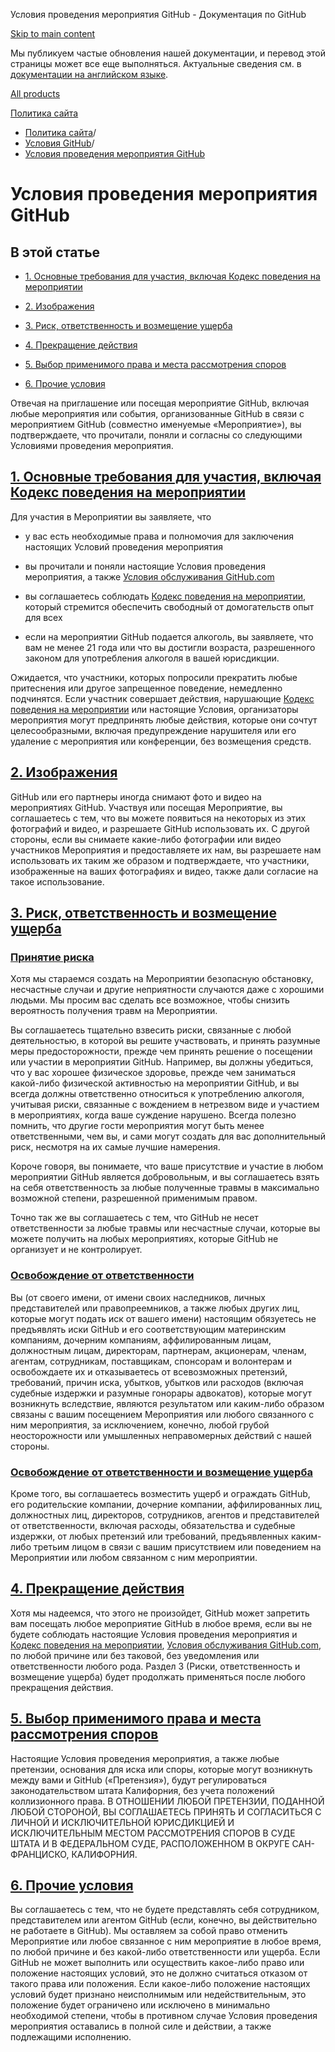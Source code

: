 Условия проведения мероприятия GitHub - Документация по GitHub

[Skip to main content](#main-content)

Мы публикуем частые обновления нашей документации, и перевод этой страницы может все еще выполняться. Актуальные сведения см. в [документации на английском языке](/en).

[All products](/ru)

[Политика сайта](/ru/site-policy)

* [Политика сайта](/ru/site-policy)/
* [Условия GitHub](/ru/site-policy/github-terms)/
* [Условия проведения мероприятия GitHub](/ru/site-policy/github-terms/github-event-terms)

Условия проведения мероприятия GitHub
==========

В этой статье
----------

* [1. Основные требования для участия, включая Кодекс поведения на мероприятии](#1-basic-requirements-to-attend---including-the-event-code-of-conduct)

* [2. Изображения](#2-pictures)

* [3. Риск, ответственность и возмещение ущерба](#3-risk-liability-and-indemnity)

* [4. Прекращение действия](#4-termination)

* [5. Выбор применимого права и места рассмотрения споров](#5-choice-of-law-and-venue)

* [6. Прочие условия](#6-miscellaneous-terms)

Отвечая на приглашение или посещая мероприятие GitHub, включая любые мероприятия или события, организованные GitHub в связи с мероприятием GitHub (совместно именуемые «Мероприятие»), вы подтверждаете, что прочитали, поняли и согласны со следующими Условиями проведения мероприятия.

[1. Основные требования для участия, включая Кодекс поведения на мероприятии](#1-basic-requirements-to-attend---including-the-event-code-of-conduct)
----------

Для участия в Мероприятии вы заявляете, что

* у вас есть необходимые права и полномочия для заключения настоящих Условий проведения мероприятия

* вы прочитали и поняли настоящие Условия проведения мероприятия, а также [Условия обслуживания GitHub.com](/ru/site-policy/github-terms/github-terms-of-service)

* вы соглашаетесь соблюдать [Кодекс поведения на мероприятии](/ru/site-policy/github-terms/github-event-code-of-conduct), который стремится обеспечить свободный от домогательств опыт для всех

* если на мероприятии GitHub подается алкоголь, вы заявляете, что вам не менее 21 года или что вы достигли возраста, разрешенного законом для употребления алкоголя в вашей юрисдикции.

Ожидается, что участники, которых попросили прекратить любые притеснения или другое запрещенное поведение, немедленно подчинятся. Если участник совершает действия, нарушающие [Кодекс поведения на мероприятии](/ru/site-policy/github-terms/github-event-code-of-conduct) или настоящие Условия, организаторы мероприятия могут предпринять любые действия, которые они сочтут целесообразными, включая предупреждение нарушителя или его удаление с мероприятия или конференции, без возмещения средств.

[2. Изображения](#2-pictures)
----------

GitHub или его партнеры иногда снимают фото и видео на мероприятиях GitHub. Участвуя или посещая Мероприятие, вы соглашаетесь с тем, что вы можете появиться на некоторых из этих фотографий и видео, и разрешаете GitHub использовать их. С другой стороны, если вы снимаете какие-либо фотографии или видео участников Мероприятия и предоставляете их нам, вы разрешаете нам использовать их таким же образом и подтверждаете, что участники, изображенные на ваших фотографиях и видео, также дали согласие на такое использование.

[3. Риск, ответственность и возмещение ущерба](#3-risk-liability-and-indemnity)
----------

### [Принятие риска](#assumption-of-risk) ###

Хотя мы стараемся создать на Мероприятии безопасную обстановку, несчастные случаи и другие неприятности случаются даже с хорошими людьми. Мы просим вас сделать все возможное, чтобы снизить вероятность получения травм на Мероприятии.

Вы соглашаетесь тщательно взвесить риски, связанные с любой деятельностью, в которой вы решите участвовать, и принять разумные меры предосторожности, прежде чем принять решение о посещении или участии в мероприятии GitHub. Например, вы должны убедиться, что у вас хорошее физическое здоровье, прежде чем заниматься какой-либо физической активностью на мероприятии GitHub, и вы всегда должны ответственно относиться к употреблению алкоголя, учитывая риски, связанные с вождением в нетрезвом виде и участием в мероприятиях, когда ваше суждение нарушено. Всегда полезно помнить, что другие гости мероприятия могут быть менее ответственными, чем вы, и сами могут создать для вас дополнительный риск, несмотря на их самые лучшие намерения.

Короче говоря, вы понимаете, что ваше присутствие и участие в любом мероприятии GitHub является добровольным, и вы соглашаетесь взять на себя ответственность за любые полученные травмы в максимально возможной степени, разрешенной применимым правом.

Точно так же вы соглашаетесь с тем, что GitHub не несет ответственности за любые травмы или несчастные случаи, которые вы можете получить на любых мероприятиях, которые GitHub не организует и не контролирует.

### [Освобождение от ответственности](#release-of-liability) ###

Вы (от своего имени, от имени своих наследников, личных представителей или правопреемников, а также любых других лиц, которые могут подать иск от вашего имени) настоящим обязуетесь не предъявлять иски GitHub и его соответствующим материнским компаниям, дочерним компаниям, аффилированным лицам, должностным лицам, директорам, партнерам, акционерам, членам, агентам, сотрудникам, поставщикам, спонсорам и волонтерам и освобождаете их и отказываетесь от всевозможных претензий, требований, причин иска, убытков, убытков или расходов (включая судебные издержки и разумные гонорары адвокатов), которые могут возникнуть вследствие, являются результатом или каким-либо образом связаны с вашим посещением Мероприятия или любого связанного с ним мероприятия, за исключением, конечно, любой грубой неосторожности или умышленных неправомерных действий с нашей стороны.

### [Освобождение от ответственности и возмещение ущерба](#indemnity) ###

Кроме того, вы соглашаетесь возместить ущерб и ограждать GitHub, его родительские компании, дочерние компании, аффилированных лиц, должностных лиц, директоров, сотрудников, агентов и представителей от ответственности, включая расходы, обязательства и судебные издержки, от любых претензий или требований, предъявленных каким-либо третьим лицом в связи с вашим присутствием или поведением на Мероприятии или любом связанном с ним мероприятии.

[4. Прекращение действия](#4-termination)
----------

Хотя мы надеемся, что этого не произойдет, GitHub может запретить вам посещать любое мероприятие GitHub в любое время, если вы не будете соблюдать настоящие Условия проведения мероприятия и [Кодекс поведения на мероприятии](/ru/site-policy/github-terms/github-event-code-of-conduct), [Условия обслуживания GitHub.com](/ru/site-policy/github-terms/github-terms-of-service), по любой причине или без таковой, без уведомления или ответственности любого рода. Раздел 3 (Риски, ответственность и возмещение ущерба) будет продолжать применяться после любого прекращения действия.

[5. Выбор применимого права и места рассмотрения споров](#5-choice-of-law-and-venue)
----------

Настоящие Условия проведения мероприятия, а также любые претензии, основания для иска или споры, которые могут возникнуть между вами и GitHub («Претензия»), будут регулироваться законодательством штата Калифорния, без учета положений коллизионного права. В ОТНОШЕНИИ ЛЮБОЙ ПРЕТЕНЗИИ, ПОДАННОЙ ЛЮБОЙ СТОРОНОЙ, ВЫ СОГЛАШАЕТЕСЬ ПРИНЯТЬ И СОГЛАСИТЬСЯ С ЛИЧНОЙ И ИСКЛЮЧИТЕЛЬНОЙ ЮРИСДИКЦИЕЙ И ИСКЛЮЧИТЕЛЬНЫМ МЕСТОМ РАССМОТРЕНИЯ СПОРОВ В СУДЕ ШТАТА И В ФЕДЕРАЛЬНОМ СУДЕ, РАСПОЛОЖЕННОМ В ОКРУГЕ САН-ФРАНЦИСКО, КАЛИФОРНИЯ.

[6. Прочие условия](#6-miscellaneous-terms)
----------

Вы соглашаетесь с тем, что не будете представлять себя сотрудником, представителем или агентом GitHub (если, конечно, вы действительно не работаете в GitHub). Мы оставляем за собой право отменить Мероприятие или любое связанное с ним мероприятие в любое время, по любой причине и без какой-либо ответственности или ущерба. Если GitHub не может выполнить или осуществить какое-либо право или положение настоящих условий, это не должно считаться отказом от такого права или положения. Если какое-либо положение настоящих условий будет признано неисполнимым или недействительным, это положение будет ограничено или исключено в минимально необходимой степени, чтобы в противном случае Условия проведения мероприятия оставались в полной силе и действии, а также подлежащими исполнению.

